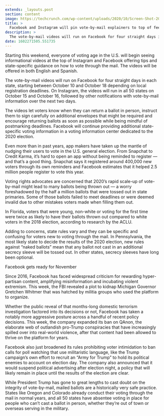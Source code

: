 ```yaml
--- 
extends: _layouts.post 
section: content 
image: https://techcrunch.com/wp-content/uploads/2020/10/Screen-Shot-2020-10-09-at-11.47.35-AM.png?w=665 
title: > 
  Facebook and Instagram will pin vote-by-mail explainers to top of feeds – TechCrunch 
description: > 
  The vote-by-mail videos will run on Facebook for four straight days in each state, starting between October 10 and October 18 depending on local registration deadlines.On Instagram, the videos will run in all 50 states on October 15 and October 16, followed by other notifications with vote-by-mail information over the next two days.Facebook will continue providing additional state-specific voting information in a voting information center dedicated to the 2020 election.Facebook gets ready for NovemberSince 2016, Facebook has faced widespread criticism for rewarding hyper-partisan content, amplifying misinformation and incubating violent extremism.While President Trump has gone to great lengths to cast doubt on the integrity of vote-by-mail, mailed ballots are a historically very safe practice. 
date: 1602271505.551735 
--- 
```

Starting this weekend, everyone of voting age in the U.S. will begin seeing informational videos at the top of Instagram and Facebook offering tips and state-specific guidance on how to vote through the mail. The videos will be offered in both English and Spanish.

The vote-by-mail videos will run on Facebook for four straight days in each state, starting between October 10 and October 18 depending on local registration deadlines. On Instagram, the videos will run in all 50 states on October 15 and October 16, followed by other notifications with vote-by-mail information over the next two days.

The videos let voters know when they can return a ballot in person, instruct them to sign carefully on additional envelopes that might be required and encourage returning ballots as soon as possible while being mindful of postmarking deadlines. Facebook will continue providing additional state-specific voting information in a voting information center dedicated to the 2020 election.

Even more than in past years, app makers have taken up the mantle of nudging their users to vote in the U.S. general election. From Snapchat to Credit Karma, it’s hard to open an app without being reminded to register — and that’s a good thing. Snapchat says it registered around 400,000 new voters through its own reminders and Facebook estimates that it helped 2.5 million people register to vote this year.

Voting rights advocates are concerned that 2020’s rapid scale-up of vote-by-mail might lead to many ballots being thrown out — a worry foreshadowed by the half a million ballots that were tossed out in state primaries. Some of those ballots failed to meet deadlines or were deemed invalid due to other mistakes voters made when filling them out.

In Florida, voters that were young, non-white or voting for the first time were twice as likely to have their ballots thrown out compared to white voters in the 2018 election, according to research by the ACLU.

Adding to concerns, state rules vary and they can be specific and confusing for voters new to voting through the mail. In Pennsylvania, the most likely state to decide the results of the 2020 election, new rules against “naked ballots” mean that any ballot not cast in an additional secrecy sleeve will be tossed out. In other states, secrecy sleeves have long been optional.

Facebook gets ready for November

Since 2016, Facebook has faced widespread criticism for rewarding hyper-partisan content, amplifying misinformation and incubating violent extremism. This week, the FBI revealed a plot to kidnap Michigan Governor Gretchen Whitmer that was hatched by militia groups who used the platform to organize.

Whether the public reveal of that months-long domestic terrorism investigation factored into its decisions or not, Facebook has taken a notably more aggressive posture across a handful of recent policy decisions. This week, the company expanded its ban on QAnon, the elaborate web of outlandish pro-Trump conspiracies that have increasingly spilled over into real-world violence, after that content had been allowed to thrive on the platform for years.

Facebook also just broadened its rules prohibiting voter intimidation to ban calls for poll watching that use militaristic language, like the Trump campaign’s own effort to recruit an “Army for Trump” to hold its political enemies to account on election day. The company also announced that it would suspend political advertising after election night, a policy that will likely remain in place until the results of the election are clear.

While President Trump has gone to great lengths to cast doubt on the integrity of vote-by-mail, mailed ballots are a historically very safe practice. States like Oregon and Colorado already conduct their voting through the mail in normal years, and all 50 states have absentee voting in place for people who can’t cast a ballot in person, whether they’re out of town or overseas serving in the military.